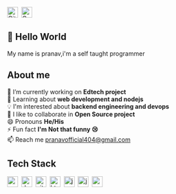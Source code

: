 <a href="https://www.github.com/prnv404" target="_blank"><img src="https://img.shields.io/badge/GitHub-100000?style=flat&logo=github&logoColor=white" alt="GitHub Badge" height="25"></a>&nbsp;
<a href="mailto:pranavofficial404@gmail.com@gmail.com" target="_blank"><img src="https://img.shields.io/badge/Gmail-D14836?style=flat&logo=gmail&logoColor=white" alt="Gmail Badge" height="25"></a>&nbsp;

## 👋 Hello World
My name is pranav,i'm a self taught programmer


## About me
🔭&nbsp;I’m currently working on **Edtech project**
<br/>🌱&nbsp;Learning about **web development and nodejs**
<br/>💡&nbsp;I'm interested about **backend engineering and devops**
<br/>🤝&nbsp;I like to collaborate in **Open Source project**
<br/>😄&nbsp;Pronouns **He/His**
<br/>⚡&nbsp;Fun fact **I'm Not that funny 😢**
<br/>📫&nbsp;Reach me [pranavofficial404@gmail.com](mailto:pranavofficial404@gmail.com)

## Tech Stack
<img src="https://img.shields.io/badge/C++-05122A?style=flat&logo=c%2B%2B&" alt="c++ Badge" height="25">&nbsp;
<img src="https://img.shields.io/badge/Docker-05122A?style=flat&logo=docker" alt="docker Badge" height="25">&nbsp;
<img src="https://img.shields.io/badge/Git-05122A?style=flat&logo=git" alt="git Badge" height="25">&nbsp;
<img src="https://img.shields.io/badge/Html5-05122A?style=flat&logo=html5" alt="html5 Badge" height="25">&nbsp;
<img src="https://img.shields.io/badge/Java-05122A?style=flat&logo=java" alt="java Badge" height="25">&nbsp;
<img src="https://img.shields.io/badge/Javascript-05122A?style=flat&logo=javascript" alt="javascript Badge" height="25">&nbsp;
<img src="https://img.shields.io/badge/Nodejs-05122A?style=flat&logo=node.js" alt="nodejs Badge" height="25">&nbsp;

